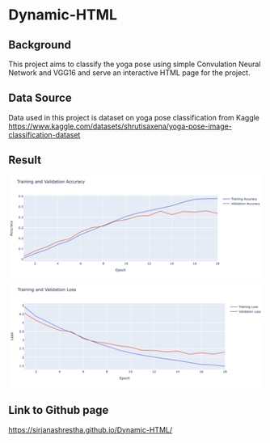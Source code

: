 # Dynamic-HTML

## Background
This project aims to classify the yoga pose using simple Convulation Neural Network and VGG16 and serve an interactive HTML page for the project. 

## Data Source
Data used in this project is dataset on yoga pose classification from Kaggle https://www.kaggle.com/datasets/shrutisaxena/yoga-pose-image-classification-dataset

## Result
![Getting Started](./2.png)
![Getting Started](./3.png)


## Link to Github page
https://sirjanashrestha.github.io/Dynamic-HTML/



